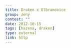 ```yaml
---
title: Draken x Olbramovice
group: zeny
contest: ""
date: 2012-10-15
tags: [hazena, draken]
type: external
link: http
---
```

